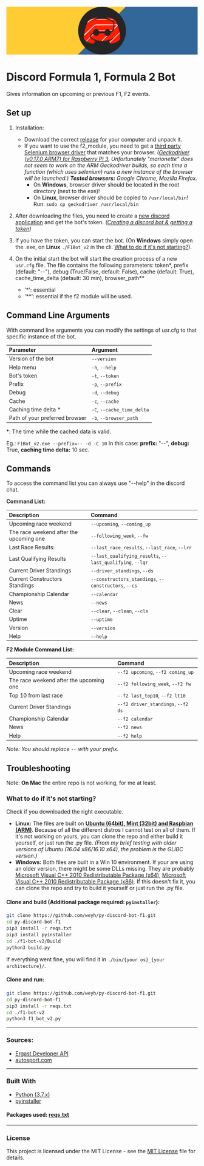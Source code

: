 ﻿![bot logo](img/logo.png)

# Discord Formula 1, Formula 2 Bot

Gives information on upcoming or previous F1, F2 events. 

## Set up

1. Installation:
	- Download the correct [release](https://github.com/weyh/py-discord-bot-f1/releases/latest) for your computer and unpack it.
	- If you want to use the f2_module, you need to get a [third party Selenium browser driver](https://www.seleniumhq.org/download/) that matches your browser. *([Geckodriver (v0.17.0 ARM7) for Raspberry Pi 3](https://www.github.com/mozilla/geckodriver/releases/download/v0.17.0/geckodriver-v0.17.0-arm7hf.tar.gz), *Unfortunately "marionette" does not seem to work on the ARM Geckodriver builds, so each time a function (which uses selenium) runs a new instance of the browser will be launched.*) **Tested browsers:** Google Chrome, Mozilla Firefox.*
		 - On **Windows**, browser driver should be located in the root directory (next to the exe)!
		 - On **Linux**, browser driver should be copied to `/usr/local/bin`!
Run: `sudo cp geckodriver /usr/local/bin`

2. After downloading the files, you need to create a [new discord application](https://discordapp.com/developers/applications/) and get the bot's token. *([Creating a discord bot & getting a token](https://github.com/reactiflux/discord-irc/wiki/Creating-a-discord-bot-&-getting-a-token))*

3. If you have the token, you can start the bot. (On **Windows** simply open the .exe, on **Linux** `./F1Bot_v2` in the cli. [What to do if it's not starting?](#what-to-do-if-its-not-starting)). 

4. On the initial start the bot will start the creation process of a new `usr.cfg` file.
The file contains the following parameters: token\*, prefix (default: "--"), debug (True/False, default: False), cache (default: True), cache_time_delta (default: 30 min), browser_path\*\*
	- '\*': essential
	- '\*\*': essential if the f2 module will be used.


## Command Line Arguments

With command line arguments you can modify the settings of usr.cfg to that specific instance of the bot.

| Parameter | Argument |
| :--- | :--- |
| Version of the bot | `--version` |
| Help menu | `-h`, `--help` |
| Bot's token| `-t`, `--token` |
| Prefix | `-p`, `--prefix` |
| Debug | `-d`, `--debug` |
| Cache| `-c`, `--cache` |
| Caching time delta \* | `-C`, `--cache_time_delta` |
| Path of your preferred browser| `-b`, `--browser_path` |

\*: The time while the cached data is valid.

Eg.: `F1Bot_v2.exe --prefix=-- -d -C 10`
In this case: **prefix:** "--", **debug:** True, **caching time delta:** 10 sec.

## Commands

To access the command list you can always use "--help" in the discord chat.

**Command List:**

| Description | Command |
| :--- | :--- |
| Upcoming race weekend | `--upcoming`, `--coming_up` |
| The race weekend after the upcoming one | `--following_week`, `--fw` |
| Last Race Results: | `--last_race_results`, `--last_race`, `--lrr` |
| Last Qualifying Results | `--last_qualifying_results`, `--last_qualifying`, `--lqr` |
| Current Driver Standings | `--driver_standings`, `--ds` |
| Current Constructors Standings | `--constructors_standings`, `--constructors`, `--cs` |
| Championship Calendar | `--calendar` |
| News | `--news` |
| Clear | `--clear`, `--clean`, `--cls` |
| Uptime | `--uptime` |
| Version | `--version` |
| Help | `--help` |

**F2 Module Command List:**

| Description | Command |
| :--- | :--- |
| Upcoming race weekend | `--f2 upcoming`, `--f2 coming_up` |
| The race weekend after the upcoming one | `--f2 following_week`, `--f2 fw` |
| Top 10 from last race | `--f2 last_top10`, `--f2 lt10` |
| Current Driver Standings | `--f2 driver_standings`, `--f2 ds` |
| Championship Calendar | `--f2 calendar` |
| News | `--f2 news` |
| Help | `--f2 help` |

*Note: You should replace `--` with your prefix.*

## Troubleshooting

Note: **On Mac** the entire repo is not working, for me at least.

### What to do if it's not starting?

Check if you downloaded the right executable.

- **Linux:** The files are built on **[Ubuntu (64bit), Mint (32bit) and Raspbian (ARM)](img/linux.png)**. Because of all the different distros I cannot test on all of them. If it's not working on yours, you can clone the repo and either build it yourself, or just run the .py file. *(From my brief testing with older versions of Ubuntu (16.04 x86/16.10 x64), the problem is the GLIBC version.)*
- **Windows:** Both files are built in a Win 10  environment. If your are using an older version, there might be some DLLs missing. They are probably [Microsoft Visual C++ 2010 Redistributable Package (x64)](https://www.microsoft.com/en-us/download/details.aspx?id=14632), [Microsoft Visual C++ 2010 Redistributable Package (x86)](https://www.microsoft.com/en-us/download/details.aspx?id=5555). If this doesn't fix it, you can clone the repo and try to build it yourself or just run the .py file.

#### Clone and build (Additional package required: `pyinstaller`):
```bash
git clone https://github.com/weyh/py-discord-bot-f1.git
cd py-discord-bot-f1
pip3 install -r reqs.txt
pip3 install pyinstaller
cd ./f1-bot-v2/Build
python3 build.py
```
If everything went fine, you will find it in `./bin/{your os}_{your architecture}/`.

#### Clone and run:
```bash
git clone https://github.com/weyh/py-discord-bot-f1.git
cd py-discord-bot-f1
pip3 install -r reqs.txt
cd ./f1-bot-v2
python3 f1_bot_v2.py
```

---

### Sources:

- [Ergast Developer API](http://ergast.com/mrd/)
- [autosport.com](https://www.autosport.com/f1)

---

### Built With

- [Python (3.7.x)](https://www.python.org)
- [pyinstaller](https://www.pyinstaller.org)

#### Packages used: [reqs.txt](reqs.txt)
---

### License
This project is licensed under the MIT License - see the [MIT License](LICENSE) file for details.
